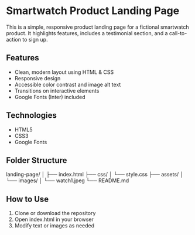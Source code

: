 # Smartwatch Product Landing Page

This is a simple, responsive product landing page for a fictional smartwatch product. It highlights features, includes a testimonial section, and a call-to-action to sign up.

## Features

- Clean, modern layout using HTML & CSS
- Responsive design
- Accessible color contrast and image alt text
- Transitions on interactive elements
- Google Fonts (Inter) included

## Technologies

- HTML5
- CSS3
- Google Fonts

## Folder Structure

landing-page/
│
├── index.html
├── css/
│ └── style.css
├── assets/
│ └── images/
│ └── watch1.jpeg
└── README.md

## How to Use

1. Clone or download the repository
2. Open index.html in your browser
3. Modify text or images as needed
